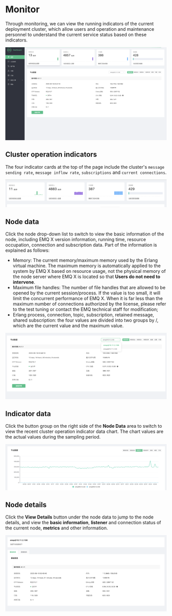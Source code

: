 # Monitor

Through monitoring, we can view the running indicators of the current deployment cluster, which allow users and operation and maintenance personnel to understand the current service status based on these indicators.

![监控页面](./_assets/monitors.png)



## Cluster operation indicators

The four indicator cards at the top of the page include the cluster's `message sending rate`, `message inflow rate`, `subscriptions` and `current connections`.

![历史数据](./_assets/monitor_cluster.png)



## Node data

Click the node drop-down list to switch to view the basic information of the node, including EMQ X version information, running time, resource occupation, connection and subscription data. Part of the information is explained as follows:

* Memory: The current memory/maximum memory used by the Erlang virtual machine. The maximum memory is automatically applied to the system by EMQ X based on resource usage, not the physical memory of the node server where EMQ X is located so that **Users do not need to intervene**.
* Maximum file handles: The number of file handles that are allowed to be opened by the current session/process. If the value is too small, it will limit the concurrent performance of EMQ X. When it is far less than the maximum number of connections authorized by the license, please refer to the test tuning or contact the EMQ technical staff for modification;
* Erlang process, connection, topic, subscription, retained message, shared subscription: the four values are divided into two groups by /, which are the current value and the maximum value.

![节点数据](./_assets/monitor_node.png)



## Indicator data

Click the button group on the right side of the **Node Data** area to switch to view the recent cluster operation indicator data chart. The chart values are the actual values during the sampling period.

![monitor_chart](./_assets/monitor_chart.png)



## Node details

Click the **View Details** button under the node data to jump to the node details, and view the **basic information**, **listener** and connection status of the current node, **metrics** and other information.

![monitor_node_data](./_assets/monitor_node_data.png)

